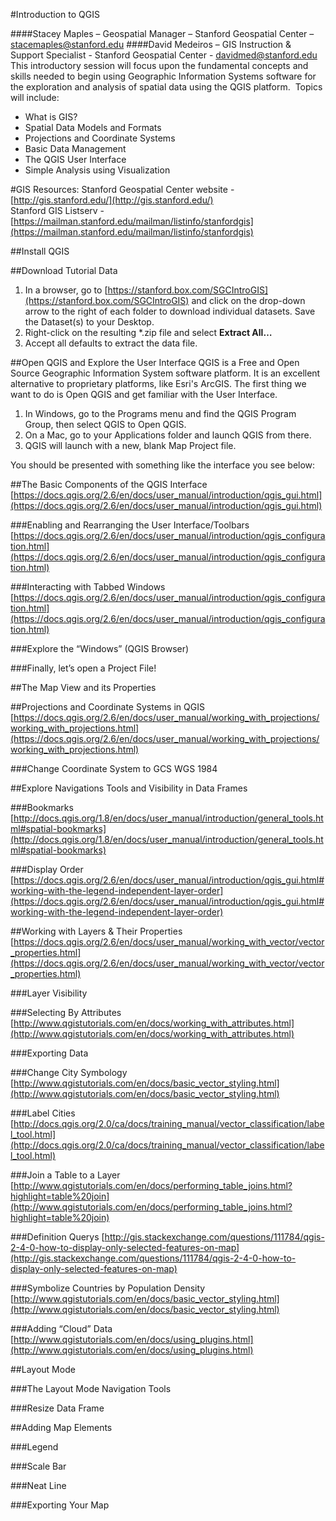 #Introduction to QGIS


####Stacey Maples – Geospatial Manager – Stanford Geospatial Center – <stacemaples@stanford.edu>
####David Medeiros – GIS Instruction & Support Specialist  - Stanford Geospatial Center - <davidmed@stanford.edu> 
This introductory session will focus upon the fundamental concepts and skills needed to begin using Geographic Information Systems software for the exploration and analysis of spatial data using the QGIS platform.  Topics will include: 

* What is GIS? 
* Spatial Data Models and Formats
* Projections and Coordinate Systems
* Basic Data Management
* The QGIS User Interface 
* Simple Analysis using Visualization  

#GIS Resources:
Stanford Geospatial Center website - [http://gis.stanford.edu/](http://gis.stanford.edu/)  
Stanford GIS Listserv - [https://mailman.stanford.edu/mailman/listinfo/stanfordgis](https://mailman.stanford.edu/mailman/listinfo/stanfordgis)    

##Install QGIS
   
##Download Tutorial Data
1. In a browser, go to [https://stanford.box.com/SGCIntroGIS](https://stanford.box.com/SGCIntroGIS) and click on the drop-down arrow to the right of each folder to download individual datasets. Save the Dataset(s) to your Desktop.
2. Right-click on the resulting *.zip file and select **Extract All…**
3. Accept all defaults to extract the data file.


##Open QGIS and Explore the User Interface
QGIS is a Free and Open Source Geographic Information System software platform. It is an excellent alternative to proprietary platforms, like Esri's ArcGIS.  The first thing we want to do is Open QGIS and get familiar with the User Interface.  

1. In Windows, go to the Programs menu and find the QGIS Program Group, then select QGIS to Open QGIS.
2. On a Mac, go to your Applications folder and launch QGIS from there.
3. QGIS will launch with a new, blank Map Project file.

You should be presented with something like the interface you see below:

##The Basic Components of the QGIS Interface
[https://docs.qgis.org/2.6/en/docs/user_manual/introduction/qgis_gui.html](https://docs.qgis.org/2.6/en/docs/user_manual/introduction/qgis_gui.html)   


###Enabling and Rearranging the User Interface/Toolbars
[https://docs.qgis.org/2.6/en/docs/user_manual/introduction/qgis_configuration.html](https://docs.qgis.org/2.6/en/docs/user_manual/introduction/qgis_configuration.html)

###Interacting with Tabbed Windows
[https://docs.qgis.org/2.6/en/docs/user_manual/introduction/qgis_configuration.html](https://docs.qgis.org/2.6/en/docs/user_manual/introduction/qgis_configuration.html)

###Explore the “Windows” (QGIS Browser)


###Finally, let’s open a Project File!


##The Map View and its Properties 


##Projections and Coordinate Systems in QGIS
[https://docs.qgis.org/2.6/en/docs/user_manual/working_with_projections/working_with_projections.html](https://docs.qgis.org/2.6/en/docs/user_manual/working_with_projections/working_with_projections.html)

###Change Coordinate System to GCS WGS 1984


##Explore Navigations Tools and Visibility in Data Frames

###Bookmarks
[http://docs.qgis.org/1.8/en/docs/user_manual/introduction/general_tools.html#spatial-bookmarks](http://docs.qgis.org/1.8/en/docs/user_manual/introduction/general_tools.html#spatial-bookmarks)

###Display Order
[https://docs.qgis.org/2.6/en/docs/user_manual/introduction/qgis_gui.html#working-with-the-legend-independent-layer-order](https://docs.qgis.org/2.6/en/docs/user_manual/introduction/qgis_gui.html#working-with-the-legend-independent-layer-order)

##Working with Layers & Their Properties
[https://docs.qgis.org/2.6/en/docs/user_manual/working_with_vector/vector_properties.html](https://docs.qgis.org/2.6/en/docs/user_manual/working_with_vector/vector_properties.html)

###Layer Visibility


###Selecting By Attributes
[http://www.qgistutorials.com/en/docs/working_with_attributes.html](http://www.qgistutorials.com/en/docs/working_with_attributes.html)

###Exporting Data


###Change City Symbology
[http://www.qgistutorials.com/en/docs/basic_vector_styling.html](http://www.qgistutorials.com/en/docs/basic_vector_styling.html)

###Label Cities
[http://docs.qgis.org/2.0/ca/docs/training_manual/vector_classification/label_tool.html](http://docs.qgis.org/2.0/ca/docs/training_manual/vector_classification/label_tool.html)

###Join a Table to a Layer 
[http://www.qgistutorials.com/en/docs/performing_table_joins.html?highlight=table%20join](http://www.qgistutorials.com/en/docs/performing_table_joins.html?highlight=table%20join)

###Definition Querys
[http://gis.stackexchange.com/questions/111784/qgis-2-4-0-how-to-display-only-selected-features-on-map](http://gis.stackexchange.com/questions/111784/qgis-2-4-0-how-to-display-only-selected-features-on-map)

###Symbolize Countries by Population Density
[http://www.qgistutorials.com/en/docs/basic_vector_styling.html](http://www.qgistutorials.com/en/docs/basic_vector_styling.html)

###Adding “Cloud” Data
[http://www.qgistutorials.com/en/docs/using_plugins.html](http://www.qgistutorials.com/en/docs/using_plugins.html)

##Layout Mode

###The Layout Mode Navigation Tools


###Resize Data Frame


##Adding Map Elements

###Legend

###Scale Bar

###Neat Line

###Exporting Your Map


